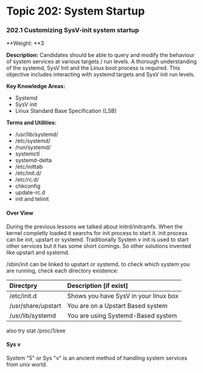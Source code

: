 # **Topic 202: System Startup**

### **202.1 Customizing SysV-init system startup**

**Weight: **3

**Description:** Candidates should be able to query and modify the behaviour of system services at various targets / run levels. A thorough understanding of the systemd, SysV Init and the Linux boot process is required. This objective includes interacting with systemd targets and SysV init run levels.

**Key Knowledge Areas:**

* Systemd
* SysV init
* Linux Standard Base Specification \(LSB\)

**Terms and Utilities:**

* /usr/lib/systemd/
* /etc/systemd/
* /run/systemd/
* systemctl
* systemd-delta
* /etc/inittab
* /etc/init.d/
* /etc/rc.d/
* chkconfig
* update-rc.d
* init and telinit

#### Over View

During the previous lessons we talked about initrd/initramfs. When the kernel completly loaded it searchs for init process to start it. init process can be init, upstart or systemd. Traditionally System v init is used to start other services but it has some short comings. So other solutions invented like upstart and systemd.

/sbin/init can be linked to upstart or systemd. to check which system you are running, check each directory existence:

| Directpry | Description \[if exist\] |
| :--- | :--- |
| /etc/init.d | Shows you have SysV in your linux box |
| /usr/share/upstart | You are on a Upstart Based system |
| /usr/lib/systemd | You are using Systemd-Based system |

also try stat /proc/1/exe

#### Sys v

System "5" or Sys "v" is an ancient method of handling system services  from unix world. 

